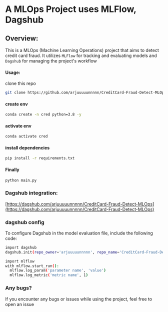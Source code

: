 # A MLOps Project uses MLFlow, Dagshub

## Overview:
This is a MLOps (Machine Learning Operations) project that aims to detect credit card fraud. It utilizes `MLFlow` for tracking and evaluating models and `Dagshub` for managing the project's workflow


#### Usage:

clone this repo
```bash
git clone https://github.com/arjuuuuunnnnn/CreditCard-Fraud-Detect-MLOps.git
```

#### create env 
```bash
conda create -n cred python=3.8 -y
```

#### activate env
```bash
conda activate cred
```

#### install dependencies
```bash
pip install -r requirements.txt
```

#### Finally
```bash
python main.py
```

### Dagshub integration:
[https://dagshub.com/arjuuuuunnnnn/CreditCard-Fraud-Detect-MLOps](https://dagshub.com/arjuuuuunnnnn/CreditCard-Fraud-Detect-MLOps)

### dagshub config
To configure Dagshub in the model evaluation file, include the following code:

```bash
import dagshub
dagshub.init(repo_owner='arjuuuuunnnnn', repo_name='CreditCard-Fraud-Detect-MLOps', mlflow=True)

import mlflow
with mlflow.start_run():
  mlflow.log_param('parameter name', 'value')
  mlflow.log_metric('metric name', 1)
```

### Any bugs?
If you encounter any bugs or issues while using the project, feel free to open an issue

[](images/image.png)
